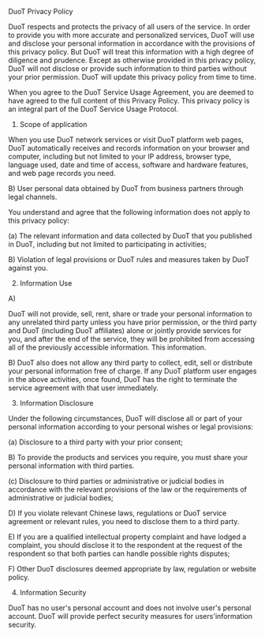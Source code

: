 DuoT Privacy Policy



DuoT respects and protects the privacy of all users of the service. In order to provide you with more accurate and personalized services, DuoT will use and disclose your personal information in accordance with the provisions of this privacy policy. But DuoT will treat this information with a high degree of diligence and prudence. Except as otherwise provided in this privacy policy, DuoT will not disclose or provide such information to third parties without your prior permission. DuoT will update this privacy policy from time to time.

When you agree to the DuoT Service Usage Agreement, you are deemed to have agreed to the full content of this Privacy Policy. This privacy policy is an integral part of the DuoT Service Usage Protocol.



1. Scope of application



When you use DuoT network services or visit DuoT platform web pages, DuoT automatically receives and records information on your browser and computer, including but not limited to your IP address, browser type, language used, date and time of access, software and hardware features, and web page records you need.



B) User personal data obtained by DuoT from business partners through legal channels.



You understand and agree that the following information does not apply to this privacy policy:



(a) The relevant information and data collected by DuoT that you published in DuoT, including but not limited to participating in activities;



B) Violation of legal provisions or DuoT rules and measures taken by DuoT against you.





2. Information Use

A)

DuoT will not provide, sell, rent, share or trade your personal information to any unrelated third party unless you have prior permission, or the third party and DuoT (including DuoT affiliates) alone or jointly provide services for you, and after the end of the service, they will be prohibited from accessing all of the previously accessible information. This information.



B) DuoT also does not allow any third party to collect, edit, sell or distribute your personal information free of charge. If any DuoT platform user engages in the above activities, once found, DuoT has the right to terminate the service agreement with that user immediately.





3. Information Disclosure

Under the following circumstances, DuoT will disclose all or part of your personal information according to your personal wishes or legal provisions:



(a) Disclosure to a third party with your prior consent;



B) To provide the products and services you require, you must share your personal information with third parties.



(c) Disclosure to third parties or administrative or judicial bodies in accordance with the relevant provisions of the law or the requirements of administrative or judicial bodies;



D) If you violate relevant Chinese laws, regulations or DuoT service agreement or relevant rules, you need to disclose them to a third party.



E) If you are a qualified intellectual property complaint and have lodged a complaint, you should disclose it to the respondent at the request of the respondent so that both parties can handle possible rights disputes;



F) Other DuoT disclosures deemed appropriate by law, regulation or website policy.




4. Information Security



DuoT has no user's personal account and does not involve user's personal account. DuoT will provide perfect security measures for users'information security.
